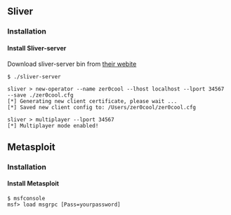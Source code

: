 ## Sliver

### Installation
#### Install Sliver-server
Download sliver-server bin from [their webite](https://github.com/BishopFox/sliver/releases)

```
$ ./sliver-server

sliver > new-operator --name zer0cool --lhost localhost --lport 34567 --save ./zer0cool.cfg
[*] Generating new client certificate, please wait ...
[*] Saved new client config to: /Users/zer0cool/zer0cool.cfg

sliver > multiplayer --lport 34567
[*] Multiplayer mode enabled!
```
## Metasploit

### Installation
#### Install Metasploit

```
$ msfconsole
msf> load msgrpc [Pass=yourpassword]
```


